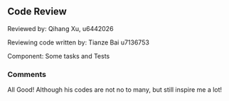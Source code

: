 ## Code Review

Reviewed by: Qihang Xu, u6442026

Reviewing code written by: Tianze Bai u7136753

Component: Some tasks and Tests

### Comments 

All Good! Although his codes are not no to many, but still inspire me a lot!


